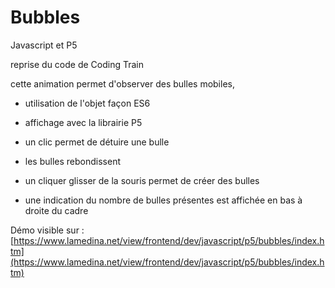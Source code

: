 # Bubbles
Javascript et P5

reprise du code de Coding Train

cette animation permet d'observer des bulles mobiles,

- utilisation de l'objet façon ES6
- affichage avec la librairie P5

- un clic permet de détuire une bulle
- les bulles rebondissent
- un cliquer glisser de la souris permet de créer des bulles
- une indication du nombre de bulles présentes est affichée en bas à droite du cadre

Démo visible sur : [https://www.lamedina.net/view/frontend/dev/javascript/p5/bubbles/index.htm](https://www.lamedina.net/view/frontend/dev/javascript/p5/bubbles/index.htm)
